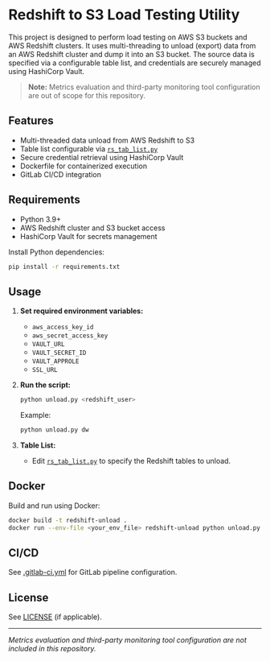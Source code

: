 # Redshift to S3 Load Testing Utility

This project is designed to perform load testing on AWS S3 buckets and AWS Redshift clusters. It uses multi-threading to unload (export) data from an AWS Redshift cluster and dump it into an S3 bucket. The source data is specified via a configurable table list, and credentials are securely managed using HashiCorp Vault.

> **Note:** Metrics evaluation and third-party monitoring tool configuration are out of scope for this repository.

## Features

- Multi-threaded data unload from AWS Redshift to S3
- Table list configurable via [`rs_tab_list.py`](rs_tab_list.py)
- Secure credential retrieval using HashiCorp Vault
- Dockerfile for containerized execution
- GitLab CI/CD integration

## Requirements

- Python 3.9+
- AWS Redshift cluster and S3 bucket access
- HashiCorp Vault for secrets management

Install Python dependencies:
```sh
pip install -r requirements.txt
```

## Usage

1. **Set required environment variables:**
   - `aws_access_key_id`
   - `aws_secret_access_key`
   - `VAULT_URL`
   - `VAULT_SECRET_ID`
   - `VAULT_APPROLE`
   - `SSL_URL`

2. **Run the script:**
   ```sh
   python unload.py <redshift_user>
   ```
   Example:
   ```sh
   python unload.py dw
   ```

3. **Table List:**
   - Edit [`rs_tab_list.py`](rs_tab_list.py) to specify the Redshift tables to unload.

## Docker

Build and run using Docker:
```sh
docker build -t redshift-unload .
docker run --env-file <your_env_file> redshift-unload python unload.py dw
```

## CI/CD

See [.gitlab-ci.yml](.gitlab-ci.yml) for GitLab pipeline configuration.

## License

See [LICENSE](LICENSE) (if applicable).

---
*Metrics evaluation and third-party monitoring tool configuration are not included in this repository.*